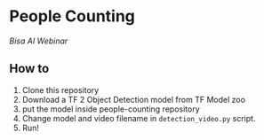 # People Counting

*Bisa AI Webinar*

## **How to**
1. Clone this repository
2. Download a TF 2 Object Detection model from TF Model zoo
3. put the model inside people-counting repository
4. Change model and video filename in `detection_video.py` script.
5. Run!
